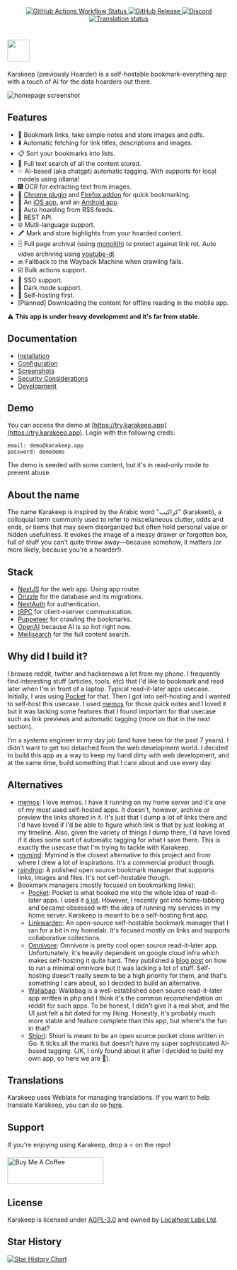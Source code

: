 <div align="center">
    <a href="https://github.com/karakeep-app/karakeep/actions/workflows/ci.yml">
        <img alt="GitHub Actions Workflow Status" src="https://img.shields.io/github/actions/workflow/status/karakeep-app/karakeep/ci.yml" />
    </a>
    <a href="https://github.com/karakeep-app/karakeep/releases">
        <img alt="GitHub Release" src="https://img.shields.io/github/v/release/karakeep-app/karakeep" />
    </a>
    <a href="https://discord.gg/NrgeYywsFh">
        <img alt="Discord" src="https://img.shields.io/discord/1223681308962721802?label=chat%20on%20discord" />
    </a>
    <a href="https://hosted.weblate.org/engage/hoarder/">
        <img src="https://hosted.weblate.org/widget/hoarder/hoarder/svg-badge.svg" alt="Translation status" />
    </a>
</div>

# <img height="50px" src="./screenshots/logo.png" />

Karakeep (previously Hoarder) is a self-hostable bookmark-everything app with a touch of AI for the data hoarders out there.

![homepage screenshot](https://github.com/karakeep-app/karakeep/blob/main/screenshots/homepage.png?raw=true)

## Features

- 🔗 Bookmark links, take simple notes and store images and pdfs.
- ⬇️ Automatic fetching for link titles, descriptions and images.
- 📋 Sort your bookmarks into lists.
- 🔎 Full text search of all the content stored.
- ✨ AI-based (aka chatgpt) automatic tagging. With supports for local models using ollama!
- 🎆 OCR for extracting text from images.
- 🔖 [Chrome plugin](https://chromewebstore.google.com/detail/karakeep/kgcjekpmcjjogibpjebkhaanilehneje) and [Firefox addon](https://addons.mozilla.org/en-US/firefox/addon/karakeep/) for quick bookmarking.
- 📱 An [iOS app](https://apps.apple.com/us/app/karakeep-app/id6479258022), and an [Android app](https://play.google.com/store/apps/details?id=app.hoarder.hoardermobile&pcampaignid=web_share).
- 📰 Auto hoarding from RSS feeds.
- 🔌 REST API.
- 🌐 Mutli-language support.
- 🖍️ Mark and store highlights from your hoarded content.
- 🗄️ Full page archival (using [monolith](https://github.com/Y2Z/monolith)) to protect against link rot. Auto video archiving using [youtube-dl](https://github.com/marado/youtube-dl).
- 🔙 Fallback to the Wayback Machine when crawling fails.
- ☑️ Bulk actions support.
- 🔐 SSO support.
- 🌙 Dark mode support.
- 💾 Self-hosting first.
- [Planned] Downloading the content for offline reading in the mobile app.

**⚠️ This app is under heavy development and it's far from stable.**

## Documentation

- [Installation](https://docs.karakeep.app/Installation/docker)
- [Configuration](https://docs.karakeep.app/configuration)
- [Screenshots](https://docs.karakeep.app/screenshots)
- [Security Considerations](https://docs.karakeep.app/security-considerations)
- [Development](https://docs.karakeep.app/Development/setup)

## Demo

You can access the demo at [https://try.karakeep.app](https://try.karakeep.app). Login with the following creds:

```
email: demo@karakeep.app
password: demodemo
```

The demo is seeded with some content, but it's in read-only mode to prevent abuse.

## About the name

The name Karakeep is inspired by the Arabic word "كراكيب" (karakeeb), a colloquial term commonly used to refer to miscellaneous clutter, odds and ends, or items that may seem disorganized but often hold personal value or hidden usefulness. It evokes the image of a messy drawer or forgotten box, full of stuff you can't quite throw away—because somehow, it matters (or more likely, because you're a hoarder!).

## Stack

- [NextJS](https://nextjs.org/) for the web app. Using app router.
- [Drizzle](https://orm.drizzle.team/) for the database and its migrations.
- [NextAuth](https://next-auth.js.org) for authentication.
- [tRPC](https://trpc.io) for client->server communication.
- [Puppeteer](https://pptr.dev/) for crawling the bookmarks.
- [OpenAI](https://openai.com/) because AI is so hot right now.
- [Meilisearch](https://meilisearch.com) for the full content search.

## Why did I build it?

I browse reddit, twitter and hackernews a lot from my phone. I frequently find interesting stuff (articles, tools, etc) that I'd like to bookmark and read later when I'm in front of a laptop. Typical read-it-later apps usecase. Initially, I was using [Pocket](https://getpocket.com) for that. Then I got into self-hosting and I wanted to self-host this usecase. I used [memos](https://github.com/usememos/memos) for those quick notes and I loved it but it was lacking some features that I found important for that usecase such as link previews and automatic tagging (more on that in the next section).

I'm a systems engineer in my day job (and have been for the past 7 years). I didn't want to get too detached from the web development world. I decided to build this app as a way to keep my hand dirty with web development, and at the same time, build something that I care about and use every day.

## Alternatives

- [memos](https://github.com/usememos/memos): I love memos. I have it running on my home server and it's one of my most used self-hosted apps. It doesn't, however, archive or preview the links shared in it. It's just that I dump a lot of links there and I'd have loved if I'd be able to figure which link is that by just looking at my timeline. Also, given the variety of things I dump there, I'd have loved if it does some sort of automatic tagging for what I save there. This is exactly the usecase that I'm trying to tackle with Karakeep.
- [mymind](https://mymind.com/): Mymind is the closest alternative to this project and from where I drew a lot of inspirations. It's a commercial product though.
- [raindrop](https://raindrop.io): A polished open source bookmark manager that supports links, images and files. It's not self-hostable though.
- Bookmark managers (mostly focused on bookmarking links):
    - [Pocket](https://getpocket.com): Pocket is what hooked me into the whole idea of read-it-later apps. I used it [a lot](https://blog.mbassem.com/2019/01/27/favorite-articles-2018/). However, I recently got into home-labbing and became obsessed with the idea of running my services in my home server. Karakeep is meant to be a self-hosting first app.
    - [Linkwarden](https://linkwarden.app/): An open-source self-hostable bookmark manager that I ran for a bit in my homelab. It's focused mostly on links and supports collaborative collections.
    - [Omnivore](https://omnivore.app/): Omnivore is pretty cool open source read-it-later app. Unfortunately, it's heavily dependent on google cloud infra which makes self-hosting it quite hard. They published a [blog post](https://docs.omnivore.app/self-hosting/self-hosting.html) on how to run a minimal omnivore but it was lacking a lot of stuff. Self-hosting doesn't really seem to be a high priority for them, and that's something I care about, so I decided to build an alternative.
    - [Wallabag](https://wallabag.it): Wallabag is a well-established open source read-it-later app written in php and I think it's the common recommendation on reddit for such apps. To be honest, I didn't give it a real shot, and the UI just felt a bit dated for my liking. Honestly, it's probably much more stable and feature complete than this app, but where's the fun in that?
    - [Shiori](https://github.com/go-shiori/shiori): Shiori is meant to be an open source pocket clone written in Go. It ticks all the marks but doesn't have my super sophisticated AI-based tagging. (JK, I only found about it after I decided to build my own app, so here we are 🤷).

## Translations

Karakeep uses Weblate for managing translations. If you want to help translate Karakeep, you can do so [here](https://hosted.weblate.org/engage/hoarder/).

## Support

If you're enjoying using Karakeep, drop a ⭐️ on the repo!

<a href="https://www.buymeacoffee.com/mbassem" target="_blank"><img src="https://cdn.buymeacoffee.com/buttons/v2/default-yellow.png" alt="Buy Me A Coffee" style="height: 60px !important;width: 217px !important;" ></a>

## License

Karakeep is licensed under [AGPL-3.0](https://github.com/karakeep-app/karakeep/blob/main/LICENSE) and owned by [Localhost Labs Ltd](https://localhostlabs.co.uk).

## Star History

[![Star History Chart](https://api.star-history.com/svg?repos=karakeep-app/karakeep&type=Date)](https://star-history.com/#karakeep-app/karakeep&Date)
